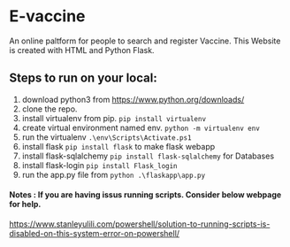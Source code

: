 # E-vaccine
An online paltform for people to search and register Vaccine.
This Website is created with HTML and Python Flask.

## Steps to run on your local:
1. download python3 from https://www.python.org/downloads/
2. clone the repo.
3. install virtualenv from pip. `pip install virtualenv`
4. create virtual environment named env. `python -m virtualenv env`
5. run the virtualenv `.\env\Scripts\Activate.ps1`
6. install flask `pip install flask` to make flask webapp
7. install flask-sqlalchemy `pip install flask-sqlalchemy` for Databases
8. install flask-login `pip install Flask_login`
9. run the app.py file from `python .\flaskapp\app.py` 

#### Notes : If you are having issus running scripts. Consider below webpage for help.
https://www.stanleyulili.com/powershell/solution-to-running-scripts-is-disabled-on-this-system-error-on-powershell/
